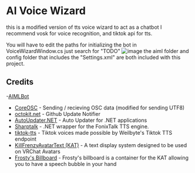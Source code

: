 # AI Voice Wizard

this is a modified version of tts voice wizard to act as a chatbot
I recommend vosk for voice recognition, and tiktok api for tts.

You will have to edit the paths for initializing the bot in VoiceWizardWindow.cs just search for "TODO"
![image](https://user-images.githubusercontent.com/101527472/218574544-7e75b08e-d400-4590-82c6-069cf25c8837.png)
the aiml folder and config folder that includes the "Settings.xml" are both included with this project.


## Credits
-[AIMLBot](https://github.com/nicholi/AIMLBot)

- [CoreOSC](https://github.com/dastevens/CoreOSC) - Sending / recieving OSC data (modified for sending UTF8)
- [octokit.net](https://github.com/octokit/octokit.net) - Github Update Notifier
- [AutoUpdater.NET](https://github.com/ravibpatel/AutoUpdater.NET) - Auto Updater for .NET applications
- [Sharptalk](https://github.com/whatsecretproject/SharpTalk) - .NET wrapper for the FonixTalk TTS engine.
- [tiktok-tts](https://github.com/Weilbyte/tiktok-tts) - Tiktok voices made possible by Weilbyte's Tiktok TTS endpoint
- [KillFrenzyAvatarText (KAT)](https://github.com/killfrenzy96/KillFrenzyAvatarText) - A text display system designed to be used on VRChat Avatars
- [Frosty's Billboard](https://github.com/Frosty704/Billboard) - Frosty's billboard is a container for the KAT allowing you to have a speech bubble in your hand


